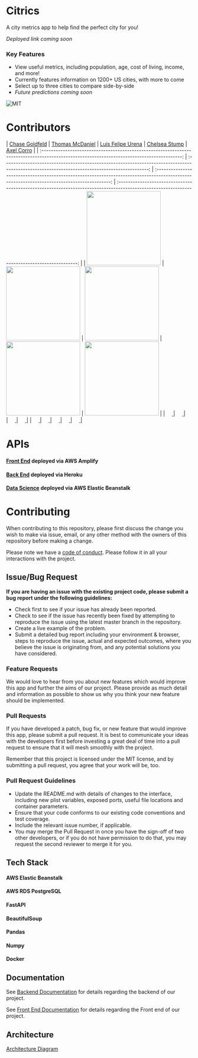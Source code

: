 # Citrics

A city metrics app to help find the perfect city for you!

*Deployed link coming soon*

### Key Features

- View useful metrics, including population, age, cost of living, income, and more!
- Currently features information on 1200+ US cities, with more to come
- Select up to three cities to compare side-by-side
- *Future predictions coming soon*


![MIT](https://img.shields.io/packagist/l/doctrine/orm.svg)

# Contributors

|                                                      [Chase Goldfeld](https://github.com/AuFeld)                                                       |                                                       [Thomas McDaniel](https://github.com/thomasmcdaniel91)                                                        |                                                      [Luis Felipe Urena](https://github.com/LuisFelipeUrena)                                                       |                                                       [Chelsea Stump](https://github.com/cslsds)                                    |                                                       [Axel Corro](https://github.com/axefx)                                                        |
| :-----------------------------------------------------------------------------------------------------------------------------------------: | :-------------------------------------------------------------------------------------------------------------------------------------------: | :-----------------------------------------------------------------------------------------------------------------------------------------: | :-------------------------------------------------------------------------------------------------------------------------------------------: |
| [<img src="https://avatars0.githubusercontent.com/u/56325086?s=460&u=b246352a5f89814e5ebb27f3ebcfd2e8b13f7e9d&v=4" width = "200" />](https://github.com/AuFeld) | [<img src="https://avatars1.githubusercontent.com/u/61952859?s=460&v=4" width = "200" />](https://github.com/thomasmcdaniel91) | [<img src="https://avatars0.githubusercontent.com/u/60860402?s=460&u=b068adba925c72ac39ac5326a1138ba749083ae4&v=4" width = "200" />](https://github.com/LuisFelipeUrena) | [<img src="https://avatars1.githubusercontent.com/u/56779420?s=460&u=bdfa464ded76ede970e9bfbe69dd81bd53a914d0&v=4" width = "200" />](https://github.com/cslsds) | [<img src="https://avatars3.githubusercontent.com/u/17439087?s=460&u=f9cdb3a55e942143c590bd572d27f935aa1d555b&v=4" width = "200" />](https://github.com/axefx) |
|                                [<img src="https://github.com/favicon.ico" width="15"> ](https://github.com/AuFeld)                                |                            [<img src="https://github.com/favicon.ico" width="15"> ](https://github.com/thomasmcdaniel91)                             |                          [<img src="https://github.com/favicon.ico" width="15"> ](https://github.com/LuisFelipeUrena)                           |                          [<img src="https://github.com/favicon.ico" width="15"> ](https://github.com/cslsds)                           |                          [<img src="https://github.com/favicon.ico" width="15"> ](https://github.com/axefx)                           |
|                [ <img src="https://static.licdn.com/sc/h/al2o9zrvru7aqj8e1x2rzsrca" width="15"> ](https://www.linkedin.com/in/chase-goldfeld/)                |                 [ <img src="https://static.licdn.com/sc/h/al2o9zrvru7aqj8e1x2rzsrca" width="15"> ](https://www.linkedin.com/in/thomasm9105/)                 |                [ <img src="https://static.licdn.com/sc/h/al2o9zrvru7aqj8e1x2rzsrca" width="15"> ](https://www.linkedin.com/in/luis-urena/)                |                 [ <img src="https://static.licdn.com/sc/h/al2o9zrvru7aqj8e1x2rzsrca" width="15"> ](https://www.linkedin.com/in/cslsds/)                 |                 [ <img src="https://static.licdn.com/sc/h/al2o9zrvru7aqj8e1x2rzsrca" width="15"> ](https://www.linkedin.com/in/axel-corro/)                 |


# APIs

#### [Front End](https://main.d2g6fc634fmr68.amplifyapp.com) deployed via AWS Amplify

#### [Back End](https://labs27-c-citrics-api.herokuapp.com) deployed via Heroku

#### [Data Science](http://citrics-ds.eba-jvvvymfn.us-east-1.elasticbeanstalk.com) deployed via AWS Elastic Beanstalk

# Contributing

When contributing to this repository, please first discuss the change you wish to make via issue, email, or any other method with the owners of this repository before making a change.

Please note we have a [code of conduct](./code_of_conduct.md). Please follow it in all your interactions with the project.

## Issue/Bug Request

**If you are having an issue with the existing project code, please submit a bug report under the following guidelines:**

- Check first to see if your issue has already been reported.
- Check to see if the issue has recently been fixed by attempting to reproduce the issue using the latest master branch in the repository.
- Create a live example of the problem.
- Submit a detailed bug report including your environment & browser, steps to reproduce the issue, actual and expected outcomes, where you believe the issue is originating from, and any potential solutions you have considered.

### Feature Requests

We would love to hear from you about new features which would improve this app and further the aims of our project. Please provide as much detail and information as possible to show us why you think your new feature should be implemented.

### Pull Requests

If you have developed a patch, bug fix, or new feature that would improve this app, please submit a pull request. It is best to communicate your ideas with the developers first before investing a great deal of time into a pull request to ensure that it will mesh smoothly with the project.

Remember that this project is licensed under the MIT license, and by submitting a pull request, you agree that your work will be, too.

### Pull Request Guidelines

- Update the README.md with details of changes to the interface, including new plist variables, exposed ports, useful file locations and container parameters.
- Ensure that your code conforms to our existing code conventions and test coverage.
- Include the relevant issue number, if applicable.
- You may merge the Pull Request in once you have the sign-off of two other developers, or if you do not have permission to do that, you may request the second reviewer to merge it for you.


## Tech Stack

#### AWS Elastic Beanstalk
#### AWS RDS PostgreSQL
#### FastAPI
#### BeautifulSoup
#### Pandas
#### Numpy
#### Docker

## Documentation

See [Backend Documentation](https://github.com/Lambda-School-Labs/Labs27-C-Citrics-BE) for details regarding the backend of our project.

See [Front End Documentation](https://github.com/Lambda-School-Labs/Labs27-C-Citrics-FE) for details regarding the Front end of our project.

## Architecture

[Architecture Diagram](https://whimsical.com/BrfVjttdRNhp7sbVNgKKNu)
